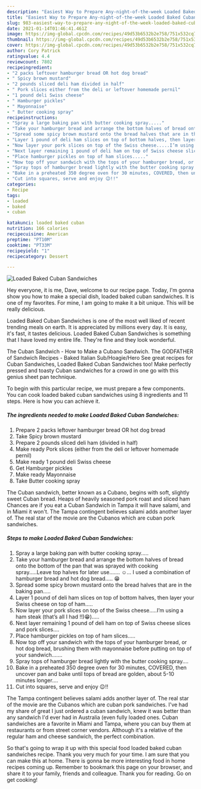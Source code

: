 ```yaml
---
description: "Easiest Way to Prepare Any-night-of-the-week Loaded Baked Cuban Sandwiches"
title: "Easiest Way to Prepare Any-night-of-the-week Loaded Baked Cuban Sandwiches"
slug: 983-easiest-way-to-prepare-any-night-of-the-week-loaded-baked-cuban-sandwiches
date: 2021-01-14T01:46:41.461Z
image: https://img-global.cpcdn.com/recipes/49d53b6532b2e758/751x532cq70/loaded-baked-cuban-sandwiches-recipe-main-photo.jpg
thumbnail: https://img-global.cpcdn.com/recipes/49d53b6532b2e758/751x532cq70/loaded-baked-cuban-sandwiches-recipe-main-photo.jpg
cover: https://img-global.cpcdn.com/recipes/49d53b6532b2e758/751x532cq70/loaded-baked-cuban-sandwiches-recipe-main-photo.jpg
author: Cory Patrick
ratingvalue: 4.4
reviewcount: 7802
recipeingredient:
- "2 packs leftover hamburger bread OR hot dog bread"
- " Spicy brown mustard"
- "2 pounds sliced deli ham divided in half"
- " Pork slices either from the deli or leftover homemade pernil"
- "1 pound deli Swiss cheese"
- " Hamburger pickles"
- " Mayonnaise"
- " Butter cooking spray"
recipeinstructions:
- "Spray a large baking pan with butter cooking spray....."
- "Take your hamburger bread and arrange the bottom halves of bread onto the bottom of the pan that was sprayed with cooking spray.....Leave top halves for later use....... ☺️... I used a combination of hamburger bread and hot dog bread..... 😁"
- "Spread some spicy brown mustard onto the bread halves that are in the baking pan....."
- "Layer 1 pound of deli ham slices on top of bottom halves, then layer your Swiss cheese on top of ham....."
- "Now layer your pork slices on top of the Swiss cheese.....I’m using a ham steak (that’s all I had !!)😁)....."
- "Next layer remaining 1 pound of deli ham on top of Swiss cheese slices and pork slices...."
- "Place hamburger pickles on top of ham slices....."
- "Now top off your sandwich with the tops of your hamburger bread, or hot dog bread, brushing them with mayonnaise before putting on top of your sandwich......."
- "Spray tops of hamburger bread lightly with the butter cooking spray...."
- "Bake in a preheated 350 degree oven for 30 minutes, COVERED, then uncover pan and bake until tops of bread are golden, about 5-10 minutes longer...."
- "Cut into squares, serve and enjoy 😉!!"
categories:
- Recipe
tags:
- loaded
- baked
- cuban

katakunci: loaded baked cuban 
nutrition: 166 calories
recipecuisine: American
preptime: "PT10M"
cooktime: "PT33M"
recipeyield: "1"
recipecategory: Dessert

---
```



![Loaded Baked Cuban Sandwiches](https://img-global.cpcdn.com/recipes/49d53b6532b2e758/751x532cq70/loaded-baked-cuban-sandwiches-recipe-main-photo.jpg)

Hey everyone, it is me, Dave, welcome to our recipe page. Today, I'm gonna show you how to make a special dish, loaded baked cuban sandwiches. It is one of my favorites. For mine, I am going to make it a bit unique. This will be really delicious.

Loaded Baked Cuban Sandwiches is one of the most well liked of recent trending meals on earth. It is appreciated by millions every day. It is easy, it's fast, it tastes delicious. Loaded Baked Cuban Sandwiches is something that I have loved my entire life. They're fine and they look wonderful.

The Cuban Sandwich - How to Make a Cubano Sandwich. The GODFATHER of Sandwich Recipes - Baked Italian Sub/Hoagie/Hero See great recipes for Cuban Sandwiches, Loaded Baked Cuban Sandwiches too! Make perfectly pressed and toasty Cuban sandwiches for a crowd in one go with this genius sheet pan technique.


To begin with this particular recipe, we must prepare a few components. You can cook loaded baked cuban sandwiches using 8 ingredients and 11 steps. Here is how you can achieve it.

<!--inarticleads1-->

##### The ingredients needed to make Loaded Baked Cuban Sandwiches:

1. Prepare 2 packs leftover hamburger bread OR hot dog bread
1. Take  Spicy brown mustard
1. Prepare 2 pounds sliced deli ham (divided in half)
1. Make ready  Pork slices (either from the deli or leftover homemade pernil)
1. Make ready 1 pound deli Swiss cheese
1. Get  Hamburger pickles
1. Make ready  Mayonnaise
1. Take  Butter cooking spray


The Cuban sandwich, better known as a Cubano, begins with soft, slightly sweet Cuban bread. Heaps of heavily seasoned pork roast and sliced ham Chances are if you eat a Cuban Sandwich in Tampa it will have salami, and in Miami it won&#39;t. The Tampa contingent believes salami adds another layer of. The real star of the movie are the Cubanos which are cuban pork sandwiches. 

<!--inarticleads2-->

##### Steps to make Loaded Baked Cuban Sandwiches:

1. Spray a large baking pan with butter cooking spray.....
1. Take your hamburger bread and arrange the bottom halves of bread onto the bottom of the pan that was sprayed with cooking spray.....Leave top halves for later use....... ☺️... I used a combination of hamburger bread and hot dog bread..... 😁
1. Spread some spicy brown mustard onto the bread halves that are in the baking pan.....
1. Layer 1 pound of deli ham slices on top of bottom halves, then layer your Swiss cheese on top of ham.....
1. Now layer your pork slices on top of the Swiss cheese.....I’m using a ham steak (that’s all I had !!)😁).....
1. Next layer remaining 1 pound of deli ham on top of Swiss cheese slices and pork slices....
1. Place hamburger pickles on top of ham slices.....
1. Now top off your sandwich with the tops of your hamburger bread, or hot dog bread, brushing them with mayonnaise before putting on top of your sandwich.......
1. Spray tops of hamburger bread lightly with the butter cooking spray....
1. Bake in a preheated 350 degree oven for 30 minutes, COVERED, then uncover pan and bake until tops of bread are golden, about 5-10 minutes longer....
1. Cut into squares, serve and enjoy 😉!!


The Tampa contingent believes salami adds another layer of. The real star of the movie are the Cubanos which are cuban pork sandwiches. I&#39;ve had my share of great I just ordered a cuban sandwich, knew it was better than any sandwich I&#39;d ever had in Australia (even fully loaded ones. Cuban sandwiches are a favorite in Miami and Tampa, where you can buy them at restaurants or from street corner vendors. Although it&#39;s a relative of the regular ham and cheese sandwich, the perfect combination. 

So that's going to wrap it up with this special food loaded baked cuban sandwiches recipe. Thank you very much for your time. I am sure that you can make this at home. There is gonna be more interesting food in home recipes coming up. Remember to bookmark this page on your browser, and share it to your family, friends and colleague. Thank you for reading. Go on get cooking!
